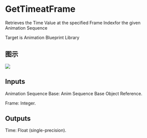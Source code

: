 # GetTimeatFrame

Retrieves the Time Value at the specified Frame Indexfor the given Animation Sequence

Target is Animation Blueprint Library

## 图示

![]($-20221218-17515882.png)

## Inputs

Animation Sequence Base: Anim Sequence Base Object Reference.

Frame: Integer.  

## Outputs

Time: Float (single-precision).

